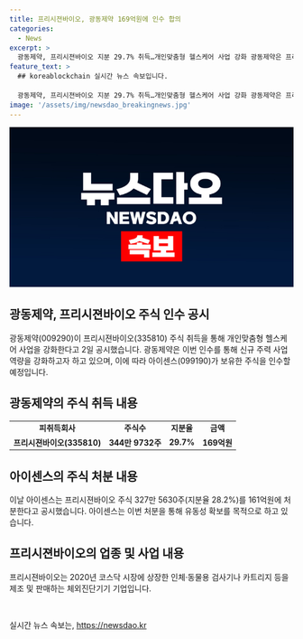 ```yaml
---
title: 프리시젼바이오, 광동제약 169억원에 인수 합의
categories:
  - News
excerpt: >
  광동제약, 프리시젼바이오 지분 29.7% 취득…개인맞춤형 헬스케어 사업 강화 광동제약은 프리시젼바이오 최대주주 아이센스의 지분도 인수한다. 아이센스는 프리시젼바이오 주식 28.2%를 처분하며 유동성 확보 목적으로 이번 거래를 추진했다. 이는 광동제약의 신규 주력 사업을 위한 전략적인 투자로 평가된다. 프리시젼바이오는 인체·동물용 검사기기를 제조하는 기업으로, 이번 인프라 구축은 개인화된 헬스케어 시장에서의 경쟁력 강화를 목표로 하고 있다.
feature_text: >
  ## koreablockchain 실시간 뉴스 속보입니다.

  광동제약, 프리시젼바이오 지분 29.7% 취득…개인맞춤형 헬스케어 사업 강화 광동제약은 프리시젼바이오 최대주주 아이센스의 지분도 인수한다. 아이센스는 프리시젼바이오 주식 28.2%를 처분하며 유동성 확보 목적으로 이번 거래를 추진했다. 이는 광동제약의 신규 주력 사업을 위한 전략적인 투자로 평가된다. 프리시젼바이오는 인체·동물용 검사기기를 제조하는 기업으로, 이번 인프라 구축은 개인화된 헬스케어 시장에서의 경쟁력 강화를 목표로 하고 있다.
image: '/assets/img/newsdao_breakingnews.jpg'
---
```


<p><img src="/assets/img/newsdao_breakingnews.jpg" alt="koreablockchain 속보" /></p>

<h2 data-ke-size="size26">광동제약, 프리시젼바이오 주식 인수 공시</h2>

<p data-ke-size="size16">광동제약(009290)이 프리시젼바이오(335810) 주식 취득을 통해 개인맞춤형 헬스케어 사업을 강화한다고 2일 공시했습니다. 광동제약은 이번 인수를 통해 신규 주력 사업 역량을 강화하고자 하고 있으며, 이에 따라 아이센스(099190)가 보유한 주식을 인수할 예정입니다.</p>

<h2 data-ke-size="size26">광동제약의 주식 취득 내용</h2>

<table>
    <tr>
        <td style="text-align: center; height: 17px;"><b>피취득회사</b></td>
        <td style="text-align: center; height: 17px;"><b>주식수</b></td>
        <td style="text-align: center; height: 17px;"><b>지분율</b></td>
        <td style="text-align: center; height: 17px;"><b>금액</b></td>
    </tr>
    <tr>
        <td style="text-align: center; height: 17px;"><b>프리시젼바이오(335810)</b></td>
        <td style="text-align: center; height: 17px;"><b>344만 9732주</b></td>
        <td style="text-align: center; height: 17px;"><b>29.7%</b></td>
        <td style="text-align: center; height: 17px;"><b>169억원</b></td>
    </tr>
</table>

<h2 data-ke-size="size26">아이센스의 주식 처분 내용</h2>

<p data-ke-size="size16">이날 아이센스는 프리시젼바이오 주식 327만 5630주(지분율 28.2%)를 161억원에 처분한다고 공시했습니다. 아이센스는 이번 처분을 통해 유동성 확보를 목적으로 하고 있습니다.</p>

<h2 data-ke-size="size26">프리시젼바이오의 업종 및 사업 내용</h2>

<p data-ke-size="size16">프리시젼바이오는 2020년 코스닥 시장에 상장한 인체·동물용 검사기나 카트리지 등을 제조 및 판매하는 체외진단기기 기업입니다.</p>

<p data-ke-size="size16">&nbsp;</p>
실시간 뉴스 속보는, <a href="https://newsdao.kr" rel="dofollow">https://newsdao.kr</a>


